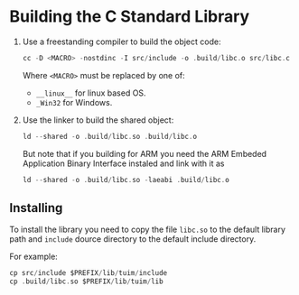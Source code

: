# Building the C Standard Library

1. Use a freestanding compiler to build the object code:

   ```C
   cc -D <MACRO> -nostdinc -I src/include -o .build/libc.o src/libc.c
   ```

   Where `<MACRO>` must be replaced by one of:
   * `__linux__` for linux based OS.
   * `_Win32` for Windows.
1. Use the linker to build the shared object:

   ```C
   ld --shared -o .build/libc.so .build/libc.o
   ```

   But note that if you building for ARM you need the
   ARM Embeded Application Binary Interface instaled and link with it as

   ```C
   ld --shared -o .build/libc.so -laeabi .build/libc.o
   ```

## Installing

To install the library you need to copy the file `libc.so`
to the default library path and `include` dource directory to the
default include directory.

For example:

```C
cp src/include $PREFIX/lib/tuim/include
cp .build/libc.so $PREFIX/lib/tuim/lib
```
